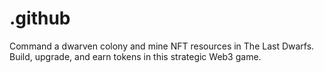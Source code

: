 # .github
Command a dwarven colony and mine NFT resources in The Last Dwarfs. Build, upgrade, and earn tokens in this strategic Web3 game.
